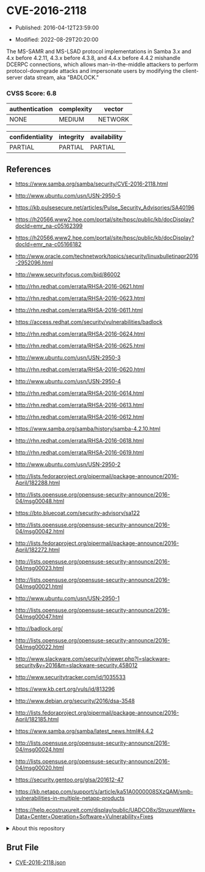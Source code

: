 # CVE-2016-2118

- Published: 2016-04-12T23:59:00

- Modified: 2022-08-29T20:20:00

The MS-SAMR and MS-LSAD protocol implementations in Samba 3.x and 4.x before 4.2.11, 4.3.x before 4.3.8, and 4.4.x before 4.4.2 mishandle DCERPC connections, which allows man-in-the-middle attackers to perform protocol-downgrade attacks and impersonate users by modifying the client-server data stream, aka "BADLOCK."

### CVSS Score: **6.8**

| authentication | complexity | vector |
| --- | --- | --- |
| NONE | MEDIUM | NETWORK |

| confidentiality | integrity | availability |
| --- | --- | --- |
| PARTIAL | PARTIAL | PARTIAL |

## References

* https://www.samba.org/samba/security/CVE-2016-2118.html

* http://www.ubuntu.com/usn/USN-2950-5

* https://kb.pulsesecure.net/articles/Pulse_Security_Advisories/SA40196

* https://h20566.www2.hpe.com/portal/site/hpsc/public/kb/docDisplay?docId=emr_na-c05162399

* https://h20566.www2.hpe.com/portal/site/hpsc/public/kb/docDisplay?docId=emr_na-c05166182

* http://www.oracle.com/technetwork/topics/security/linuxbulletinapr2016-2952096.html

* http://www.securityfocus.com/bid/86002

* http://rhn.redhat.com/errata/RHSA-2016-0621.html

* http://rhn.redhat.com/errata/RHSA-2016-0623.html

* http://rhn.redhat.com/errata/RHSA-2016-0611.html

* https://access.redhat.com/security/vulnerabilities/badlock

* http://rhn.redhat.com/errata/RHSA-2016-0624.html

* http://rhn.redhat.com/errata/RHSA-2016-0625.html

* http://www.ubuntu.com/usn/USN-2950-3

* http://rhn.redhat.com/errata/RHSA-2016-0620.html

* http://www.ubuntu.com/usn/USN-2950-4

* http://rhn.redhat.com/errata/RHSA-2016-0614.html

* http://rhn.redhat.com/errata/RHSA-2016-0613.html

* http://rhn.redhat.com/errata/RHSA-2016-0612.html

* https://www.samba.org/samba/history/samba-4.2.10.html

* http://rhn.redhat.com/errata/RHSA-2016-0618.html

* http://rhn.redhat.com/errata/RHSA-2016-0619.html

* http://www.ubuntu.com/usn/USN-2950-2

* http://lists.fedoraproject.org/pipermail/package-announce/2016-April/182288.html

* http://lists.opensuse.org/opensuse-security-announce/2016-04/msg00048.html

* https://bto.bluecoat.com/security-advisory/sa122

* http://lists.opensuse.org/opensuse-security-announce/2016-04/msg00042.html

* http://lists.fedoraproject.org/pipermail/package-announce/2016-April/182272.html

* http://lists.opensuse.org/opensuse-security-announce/2016-04/msg00023.html

* http://lists.opensuse.org/opensuse-security-announce/2016-04/msg00021.html

* http://www.ubuntu.com/usn/USN-2950-1

* http://lists.opensuse.org/opensuse-security-announce/2016-04/msg00047.html

* http://badlock.org/

* http://lists.opensuse.org/opensuse-security-announce/2016-04/msg00022.html

* http://www.slackware.com/security/viewer.php?l=slackware-security&y=2016&m=slackware-security.458012

* http://www.securitytracker.com/id/1035533

* https://www.kb.cert.org/vuls/id/813296

* http://www.debian.org/security/2016/dsa-3548

* http://lists.fedoraproject.org/pipermail/package-announce/2016-April/182185.html

* https://www.samba.org/samba/latest_news.html#4.4.2

* http://lists.opensuse.org/opensuse-security-announce/2016-04/msg00024.html

* http://lists.opensuse.org/opensuse-security-announce/2016-04/msg00020.html

* https://security.gentoo.org/glsa/201612-47

* https://kb.netapp.com/support/s/article/ka51A0000008SXzQAM/smb-vulnerabilities-in-multiple-netapp-products

* https://help.ecostruxureit.com/display/public/UADCO8x/StruxureWare+Data+Center+Operation+Software+Vulnerability+Fixes

<details>
<summary>About this repository</summary> 

  This repository is part of the project [Live Hack CVE](https://github.com/Live-Hack-CVE). Main website can be found [www.live-hack.org](https://www.live-hack.org) 
  
  Made by [Sn0wAlice](https://github.com/Sn0wAlice) for the people that care about security and need to have a feed of the latest CVEs. Hope you enjoy it, don't forget to star the repo and follow me on [Twitter](https://twitter.com/Sn0wAlice) and [Github](https://github.com/Sn0wAlice). And that is my [personnal website](https://www.alice-snow.me/)

  - [Home Page](https://github.com/Live-Hack-CVE)
  - [Framework](https://github.com/Live-Hack-CVE/cve-framework)
  - [CVE database](https://github.com/Live-Hack-CVE/full_database)
  - [Changelog](https://github.com/Live-Hack-CVE/Changelog)
</details>

## Brut File

* [CVE-2016-2118.json](https://raw.githubusercontent.com/Live-Hack-CVE/full_database/main/cves/2016/CVE-2016-2118.json)

